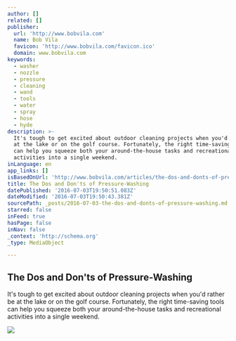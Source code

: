 ```yaml
---
author: []
related: []
publisher:
  url: 'http://www.bobvila.com'
  name: Bob Vila
  favicon: 'http://www.bobvila.com/favicon.ico'
  domain: www.bobvila.com
keywords:
  - washer
  - nozzle
  - pressure
  - cleaning
  - wand
  - tools
  - water
  - spray
  - hose
  - hyde
description: >-
  It's tough to get excited about outdoor cleaning projects when you'd rather be
  at the lake or on the golf course. Fortunately, the right time-saving tools
  can help you squeeze both your around-the-house tasks and recreational
  activities into a single weekend.
inLanguage: en
app_links: []
isBasedOnUrl: 'http://www.bobvila.com/articles/the-dos-and-donts-of-pressure-washing/'
title: The Dos and Don'ts of Pressure-Washing
datePublished: '2016-07-03T19:50:51.083Z'
dateModified: '2016-07-03T19:50:43.381Z'
sourcePath: _posts/2016-07-03-the-dos-and-donts-of-pressure-washing.md
starred: false
inFeed: true
hasPage: false
inNav: false
_context: 'http://schema.org'
_type: MediaObject

---
```

<article style=""><h1>The Dos and Don'ts of Pressure-Washing</h1><p>It's tough to get excited about outdoor cleaning projects when you'd rather be at the lake or on the golf course. Fortunately, the right time-saving tools can help you squeeze both your around-the-house tasks and recreational activities into a single weekend.</p><img src="http://cdn.thinglink.me/api/image/776942202709344256/1024/10/scaletowidth#tl-776942202709344256;1043138249'" /></article>